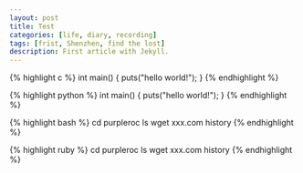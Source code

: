 ```yaml
---
layout: post
title: Test
categories: [life, diary, recording]
tags: [frist, Shenzhen, find the lost]
description: First article with Jekyll.
---
```


{% highlight c %}
int main()
{
    puts("hello world!");
}
{% endhighlight %}

{% highlight python %}
int main()
{
    puts("hello world!");
}
{% endhighlight %}

{% highlight bash %}
cd purpleroc
ls
wget xxx.com
history
{% endhighlight %}

{% highlight ruby %}
cd purpleroc
ls
wget xxx.com
history
{% endhighlight %}


